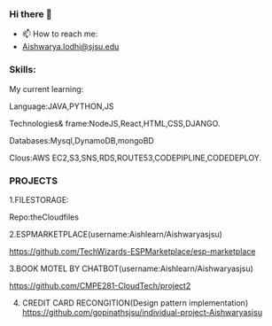 ### Hi there 👋
- 📫 How to reach me:
- Aishwarya.lodhi@sjsu.edu

### Skills:
My current learning:

Language:JAVA,PYTHON,JS

Technologies& frame:NodeJS,React,HTML,CSS,DJANGO.

Databases:Mysql,DynamoDB,mongoBD

Clous:AWS EC2,S3,SNS,RDS,ROUTE53,CODEPIPLINE,CODEDEPLOY.

### PROJECTS

1.FILESTORAGE:

Repo:theCloudfiles

2.ESPMARKETPLACE(username:Aishlearn/Aishwaryasjsu)

https://github.com/TechWizards-ESPMarketplace/esp-marketplace



3.BOOK MOTEL BY CHATBOT(username:Aishlearn/Aishwaryasjsu)

https://github.com/CMPE281-CloudTech/project2

4. CREDIT CARD RECONGITION(Design pattern implementation)
   https://github.com/gopinathsjsu/individual-project-Aishwaryasjsu




<!--
**Aishwaryasjsu/Aishwaryasjsu** is a ✨ _special_ ✨ repository because its `README.md` (this file) appears on your GitHub profile.

Here are some ideas to get you started:

- 🔭 I’m currently working on ...
- 🌱 I’m currently learning ...
- 👯 I’m looking to collaborate on ...
- 🤔 I’m looking for help with ...
- 💬 Ask me about ...
- 📫 How to reach me: ...
- 😄 Pronouns: ...
- ⚡ Fun fact: ...
-->

